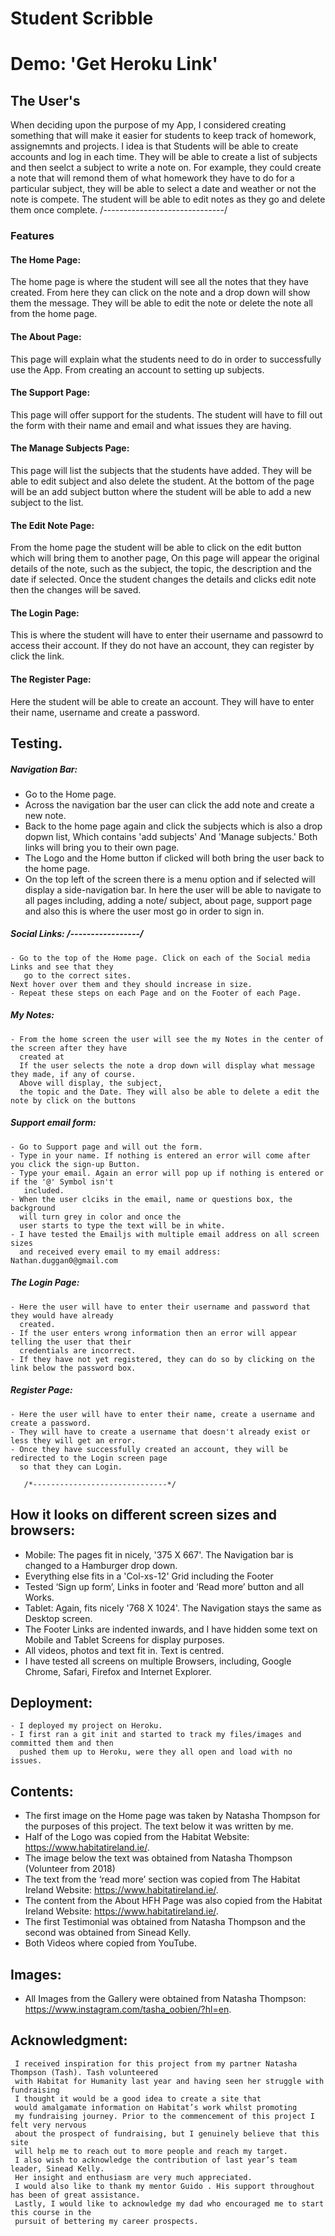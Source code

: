 # Student Scribble

# Demo: 'Get Heroku Link'

## The User's

When deciding upon the purpose of my App, I considered creating something that will make it easier for students to keep track of
homework, assignemnts and projects. I idea is that Students will be able to create accounts and log in each time. They will be able
to create a list of subjects and then seelct a subject to write a note on. For example, they could create a note that will remond them of what homework
they have to do for a particular subject, they will be able to select a date and weather or not the note is compete.
The student will be able to edit notes as they go and delete them once complete. 
/*------------------------------*/

### Features
#### The Home Page:
The home page is where the student will see all the notes that they have created.
From here they can click on the note and a drop down will show them the message.
They will be able to edit the note or delete the note all from the home page. 

#### The About Page:
This page will explain what the students need to do in order to successfully use the App.
From creating an account to setting up subjects. 
 

#### The Support Page:
This page will offer support for the students. The student will have to fill out the form with their name and email and what issues
they are having. 

#### The Manage Subjects Page:
This page will list the subjects that the students have added. They will be able to edit subject and also delete the student.
At the bottom of the page will be an add subject button where the student will be able to add a new subject to the list. 


#### The Edit Note Page:
From the home page the student will be able to click on the edit button which will bring them to another page, On this page will appear
the original details of the note, such as the subject, the topic, the description and the date if selected.
Once the student changes the details and clicks edit note then the changes will be saved.

#### The Login Page:
This is where the student will have to enter their username and passowrd to access their account.
If they do not have an account, they can register by click the link. 

#### The Register Page:
Here the student will be able to create an account. They will have to enter their name, username and create a password. 

## Testing.

##### Navigation Bar:
   - Go to the Home page.
   - Across the navigation bar the user can click the add note and create a new note.
   - Back to the home page again and click the subjects which is also a drop dopwn list, Which contains 'add subjects' And 'Manage subjects.'
     Both links will bring you to their own page. 
  -  The Logo and the Home button if clicked will both bring the user back to the home page.
  -  On the top left of the screen there is a menu option and if selected will display a side-navigation bar.
     In here the user will be able to navigate to all pages including, adding a note/ subject, about page, support page and also this is
     where the user most go in order to sign in. 
   
##### Social Links: /*-----------------*/
    - Go to the top of the Home page. Click on each of the Social media Links and see that they 
       go to the correct sites. 
    Next hover over them and they should increase in size.
    - Repeat these steps on each Page and on the Footer of each Page.
    

##### My Notes:
    - From the home screen the user will see the my Notes in the center of the screen after they have 
      created at 
      If the user selects the note a drop down will display what message they made, if any of course. 
      Above will display, the subject,
      the topic and the Date. They will also be able to delete a edit the note by click on the buttons 
##### Support email form:
    - Go to Support page and will out the form.
    - Type in your name. If nothing is entered an error will come after you click the sign-up Button.
    - Type your email. Again an error will pop up if nothing is entered or if the '@' Symbol isn't
       included.
    - When the user clciks in the email, name or questions box, the background 
      will turn grey in color and once the
      user starts to type the text will be in white.
    - I have tested the Emailjs with multiple email address on all screen sizes
      and received every email to my email address: Nathan.duggan0@gmail.com
##### The Login Page:
    - Here the user will have to enter their username and password that they would have already 
      created.
    - If the user enters wrong information then an error will appear telling the user that their 
      credentials are incorrect. 
    - If they have not yet registered, they can do so by clicking on the link below the password box. 
##### Register Page:
    - Here the user will have to enter their name, create a username and create a password.
    - They will have to create a username that doesn't already exist or less they will get an error. 
    - Once they have successfully created an account, they will be redirected to the Login screen page 
      so that they can Login. 

       /*------------------------------*/
## How it looks on different screen sizes and browsers:
   - Mobile: The pages fit in nicely, '375 X 667'. The Navigation bar is changed to a Hamburger drop down.
   - Everything else fits in a 'Col-xs-12' Grid including the Footer 
   - Tested ‘Sign up form’, Links in footer and ‘Read more’ button and all Works.
   - Tablet: Again, fits nicely '768 X 1024'. The Navigation stays the same as Desktop screen.
   - The Footer Links are indented inwards, and I have hidden some text on Mobile and Tablet Screens for display purposes.
   - All videos, photos and text fit in. Text is centred. 
   - I have tested all screens on multiple Browsers, including,
     Google Chrome, Safari, Firefox and Internet Explorer.
## Deployment: 
    - I deployed my project on Heroku.
    - I first ran a git init and started to track my files/images and committed them and then 
      pushed them up to Heroku, were they all open and load with no issues. 
## Contents:
   - The first image on the Home page was taken by Natasha Thompson for the purposes of this project. The text below it was written by me.
   - Half of the Logo was copied from the Habitat Website: https://www.habitatireland.ie/.
   - The image below the text was obtained from Natasha Thompson (Volunteer from 2018)
   - The text from the ‘read more’ section was copied from The Habitat Ireland Website: https://www.habitatireland.ie/.
   - The content from the About HFH Page was also copied from the Habitat Ireland Website: https://www.habitatireland.ie/.
   - The first Testimonial was obtained from Natasha Thompson and the second was obtained from Sinead Kelly. 
   - Both Videos where copied from YouTube.
## Images:
   - All Images from the Gallery were obtained from Natasha Thompson: 
     https://www.instagram.com/tasha_oobien/?hl=en.


## Acknowledgment: 
     I received inspiration for this project from my partner Natasha Thompson (Tash). Tash volunteered 
     with Habitat for Humanity last year and having seen her struggle with fundraising 
     I thought it would be a good idea to create a site that 
     would amalgamate information on Habitat’s work whilst promoting 
     my fundraising journey. Prior to the commencement of this project I felt very nervous 
     about the prospect of fundraising, but I genuinely believe that this site
     will help me to reach out to more people and reach my target. 
     I also wish to acknowledge the contribution of last year’s team leader, Sinead Kelly. 
     Her insight and enthusiasm are very much appreciated. 
     I would also like to thank my mentor Guido . His support throughout has been of great assistance. 
     Lastly, I would like to acknowledge my dad who encouraged me to start this course in the 
     pursuit of bettering my career prospects. 
